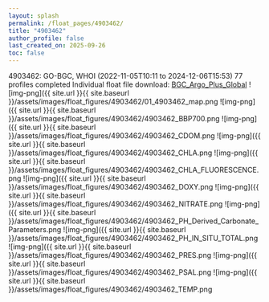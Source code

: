 ```yaml
---
layout: splash
permalink: /float_pages/4903462/
title: "4903462"
author_profile: false
last_created_on: 2025-09-26
toc: false
---
```

 
4903462: GO-BGC, WHOI (2022-11-05T10:11 to 2024-12-06T15:53)
77 profiles completed
Individual float file download: [BGC_Argo_Plus_Global](https://ftp.soest.hawaii.edu/bgc_argo_plus/Individual_Floats/outliers_removed/4903462_Sprof_processed.nc)
![img-png]({{ site.url }}{{ site.baseurl }}/assets/images/float_figures/4903462/01_4903462_map.png
![img-png]({{ site.url }}{{ site.baseurl }}/assets/images/float_figures/4903462/4903462_BBP700.png
![img-png]({{ site.url }}{{ site.baseurl }}/assets/images/float_figures/4903462/4903462_CDOM.png
![img-png]({{ site.url }}{{ site.baseurl }}/assets/images/float_figures/4903462/4903462_CHLA.png
![img-png]({{ site.url }}{{ site.baseurl }}/assets/images/float_figures/4903462/4903462_CHLA_FLUORESCENCE.png
![img-png]({{ site.url }}{{ site.baseurl }}/assets/images/float_figures/4903462/4903462_DOXY.png
![img-png]({{ site.url }}{{ site.baseurl }}/assets/images/float_figures/4903462/4903462_NITRATE.png
![img-png]({{ site.url }}{{ site.baseurl }}/assets/images/float_figures/4903462/4903462_PH_Derived_Carbonate_Parameters.png
![img-png]({{ site.url }}{{ site.baseurl }}/assets/images/float_figures/4903462/4903462_PH_IN_SITU_TOTAL.png
![img-png]({{ site.url }}{{ site.baseurl }}/assets/images/float_figures/4903462/4903462_PRES.png
![img-png]({{ site.url }}{{ site.baseurl }}/assets/images/float_figures/4903462/4903462_PSAL.png
![img-png]({{ site.url }}{{ site.baseurl }}/assets/images/float_figures/4903462/4903462_TEMP.png
